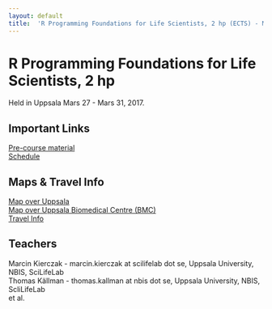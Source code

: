 ```yaml
---
layout: default
title:  'R Programming Foundations for Life Scientists, 2 hp (ECTS) - Mars 2017'
--- 
```



# R Programming Foundations for Life Scientists, 2 hp

Held in Uppsala Mars 27 - Mars 31, 2017.

## Important Links
[Pre-course material](precourse)   
[Schedule](schedule)  

## Maps & Travel Info
[Map over Uppsala](https://www.google.se/maps/@59.8557755,17.6369985,13.5z)  
[Map over Uppsala Biomedical Centre (BMC)](../ngsintro/common/images/bmc_map.jpg)  
[Travel Info](travel)  

## Teachers
Marcin Kierczak - marcin.kierczak at scilifelab dot se, Uppsala University, NBIS, SciLifeLab  
Thomas Källman - thomas.kallman at nbis dot se, Uppsala University, NBIS, ScliLifeLab  
et al.
